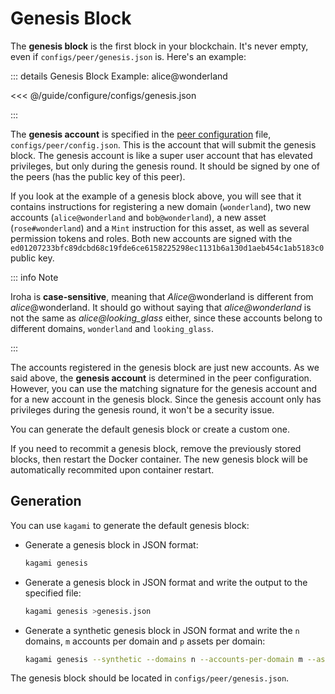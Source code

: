 # Genesis Block

The **genesis block** is the first block in your blockchain. It's never
empty, even if `configs/peer/genesis.json` is. Here's an example:

::: details Genesis Block Example: alice@wonderland

<<< @/guide/configure/configs/genesis.json

:::

The **genesis account** is specified in the
[peer configuration](./peer-configuration.md#genesis) file,
`configs/peer/config.json`. This is the account that will submit the
genesis block. The genesis account is like a super user account that has
elevated privileges, but only during the genesis round. It should be signed
by one of the peers (has the public key of this peer).

If you look at the example of a genesis block above, you will see that it
contains instructions for registering a new domain (`wonderland`), two new
accounts (`alice@wonderland` and `bob@wonderland`), a new asset
(`rose#wonderland`) and a `Mint` instruction for this asset, as well as
several permission tokens and roles. Both new accounts are signed with the
`ed01207233bfc89dcbd68c19fde6ce6158225298ec1131b6a130d1aeb454c1ab5183c0`
public key.

::: info Note

Iroha is **case-sensitive**, meaning that _Alice_@wonderland is different
from _alice_@wonderland. It should go without saying that
_alice@wonderland_ is not the same as _alice@looking_glass_ either, since
these accounts belong to different domains, `wonderland` and
`looking_glass`.

:::

The accounts registered in the genesis block are just new accounts. As we
said above, the **genesis account** is determined in the peer
configuration. However, you can use the matching signature for the genesis
account and for a new account in the genesis block. Since the genesis
account only has privileges during the genesis round, it won't be a
security issue.

You can generate the default genesis block or create a custom one.

If you need to recommit a genesis block, remove the previously stored
blocks, then restart the Docker container. The new genesis block will be
automatically recommited upon container restart.

## Generation

You can use `kagami` to generate the default genesis block:

- Generate a genesis block in JSON format:

  ```bash
  kagami genesis
  ```

- Generate a genesis block in JSON format and write the output to the
  specified file:

  ```bash
  kagami genesis >genesis.json
  ```

- Generate a synthetic genesis block in JSON format and write the `n`
  domains, `m` accounts per domain and `p` assets per domain:

  ```bash
  kagami genesis --synthetic --domains n --accounts-per-domain m --assets-per-domain p
  ```

The genesis block should be located in `configs/peer/genesis.json`.
